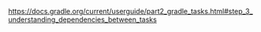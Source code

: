 https://docs.gradle.org/current/userguide/part2_gradle_tasks.html#step_3_understanding_dependencies_between_tasks